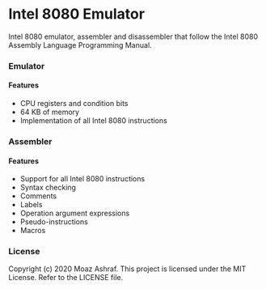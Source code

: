 # Intel 8080 Emulator
Intel 8080 emulator, assembler and disassembler that follow the Intel 8080 Assembly Language Programming Manual.


### Emulator

#### Features

- CPU registers and condition bits
- 64 KB of memory
- Implementation of all Intel 8080 instructions


### Assembler

#### Features

- Support for all Intel 8080 instructions
- Syntax checking
- Comments
- Labels
- Operation argument expressions
- Pseudo-instructions
- Macros

### License
Copyright (c) 2020 Moaz Ashraf. This project is licensed under the MIT License. Refer to the LICENSE file.
